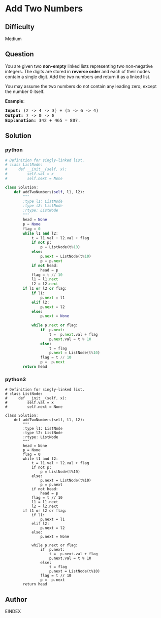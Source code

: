 # Add Two Numbers

## Difficulty
Medium

## Question
<p>You are given two <b>non-empty</b> linked lists representing two non-negative integers. The digits are stored in <b>reverse order</b> and each of their nodes contain a single digit. Add the two numbers and return it as a linked list.</p>

<p>You may assume the two numbers do not contain any leading zero, except the number 0 itself.</p>

<p><b>Example:</b></p>

<pre>
<b>Input:</b> (2 -&gt; 4 -&gt; 3) + (5 -&gt; 6 -&gt; 4)
<b>Output:</b> 7 -&gt; 0 -&gt; 8
<b>Explanation:</b> 342 + 465 = 807.
</pre>


## Solution
### python
```python
# Definition for singly-linked list.
# class ListNode:
#     def __init__(self, x):
#         self.val = x
#         self.next = None

class Solution:
    def addTwoNumbers(self, l1, l2):
        """
        :type l1: ListNode
        :type l2: ListNode
        :rtype: ListNode
        """
        head = None
        p = None
        flag = 0
        while l1 and l2:
            t = l1.val + l2.val + flag
            if not p:
                p = ListNode(t%10)
            else:
                p.next = ListNode(t%10)
                p = p.next
            if not head:
                head = p
            flag = t // 10
            l1 = l1.next
            l2 = l2.next
        if l1 or l2 or flag:
            if l1:
                p.next = l1
            elif l2:
                p.next = l2
            else:
                p.next = None
            
            while p.next or flag:
                if  p.next:
                    t =  p.next.val + flag
                    p.next.val = t % 10
                else:
                    t = flag
                    p.next = ListNode(t%10)
                flag = t // 10
                p =  p.next
        return head

```
### python3
```python3
# Definition for singly-linked list.
# class ListNode:
#     def __init__(self, x):
#         self.val = x
#         self.next = None

class Solution:
    def addTwoNumbers(self, l1, l2):
        """
        :type l1: ListNode
        :type l2: ListNode
        :rtype: ListNode
        """
        head = None
        p = None
        flag = 0
        while l1 and l2:
            t = l1.val + l2.val + flag
            if not p:
                p = ListNode(t%10)
            else:
                p.next = ListNode(t%10)
                p = p.next
            if not head:
                head = p
            flag = t // 10
            l1 = l1.next
            l2 = l2.next
        if l1 or l2 or flag:
            if l1:
                p.next = l1
            elif l2:
                p.next = l2
            else:
                p.next = None
            
            while p.next or flag:
                if  p.next:
                    t =  p.next.val + flag
                    p.next.val = t % 10
                else:
                    t = flag
                    p.next = ListNode(t%10)
                flag = t // 10
                p =  p.next
        return head
```

## Author
EINDEX